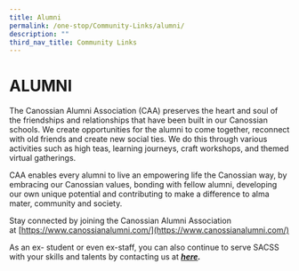 ```yaml
---
title: Alumni
permalink: /one-stop/Community-Links/alumni/
description: ""
third_nav_title: Community Links
---
```

# ALUMNI
The Canossian Alumni Association (CAA) preserves the heart and soul of the friendships and relationships that have been built in our Canossian schools. We create opportunities for the alumni to come together, reconnect with old friends and create new social ties. We do this through various activities such as high teas, learning journeys, craft workshops, and themed virtual gatherings. 

CAA enables every alumni to live an empowering life the Canossian way, by embracing our Canossian values, bonding with fellow alumni, developing our own unique potential and contributing to make a difference to alma mater, community and society.

Stay connected by joining the Canossian Alumni Association at [https://www.canossianalumni.com/](https://www.canossianalumni.com/)

As an ex- student or even ex-staff, you can also continue to serve SACSS with your skills and talents by contacting us at **_[here](https://stanthonyscanossiansec.moe.edu.sg/contact-us-page/)._**